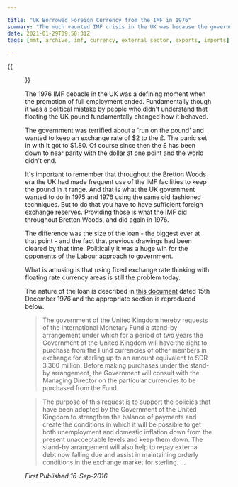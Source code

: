 ```yaml
---

title: "UK Borrowed Foreign Currency from the IMF in 1976"
summary: "The much vaunted IMF crisis in the UK was because the government violated an MMT golden rule: government must not borrow in a foreign currency"
date: 2021-01-29T09:50:31Z
tags: [mmt, archive, imf, currency, external sector, exports, imports]

---
```


{{<figure src="imageskl.jpg" alt="Denis Healey">}}

The 1976 IMF debacle in the UK was a defining moment when the promotion
of full employment ended. Fundamentally though it was a political mistake
by people who didn't understand that floating the UK pound fundamentally
changed how it behaved.

The government was terrified about
a 'run on the pound' and wanted to keep an exchange rate of $2 to the
£. The panic set in with it got to $1.80. Of course since then the £
has been down to near parity with the dollar at one point and the world
didn't end.

It's important to remember that throughout the
Bretton Woods era the UK had made frequent use of the IMF facilities to
keep the pound in it range. And that is what the UK government wanted to
do in 1975 and 1976 using the same old fashioned techniques. But to do
that you have to have sufficient foreign exchange reserves. Providing
those is what the IMF did throughout Bretton Woods, and did again in
1976.

The difference was the size of the loan - the biggest
ever at that point - and the fact that previous drawings had been cleared
by that time. Politically it was a huge win for the opponents of the
Labour approach to government.

What is amusing is that using
fixed exchange rate thinking with floating rate currency areas is still
the problem today.

The nature of the loan is described in [this document](https://www.google.co.uk/books/edition/Report_on_a_Study_Mission_to_Greece_Cypr/d27-xI9_UBYC?hl=en&gbpv=1&pg=PA107&printsec=frontcover)
dated 15th December 1976 and the
appropriate section is reproduced below.

> The government of the United Kingdom hereby requests of the
> International Monetary Fund a stand-by arrangement under which for a
> period of two years the Government of the United Kingdom will have the
> right to purchase from the Fund currencies of other members in exchange
> for sterling up to an amount equivalent to SDR 3,360 million. Before
> making purchases under the stand-by arrangement, the Government will
> consult with the Managing Director on the particular currencies to be
> purchased from the Fund.

> The purpose of this request is to support the policies that have been
> adopted by the Government of the United Kingdom to strengthen the balance
> of payments and create the conditions in which it will be possible
> to get both unemployment and domestic inflation down from the present
> unacceptable levels and keep them down. The stand-by arrangement will
> also help to repay external debt now falling due and assist in maintaining
> orderly conditions in the exchange market for sterling. ...

*First Published 16-Sep-2016*
